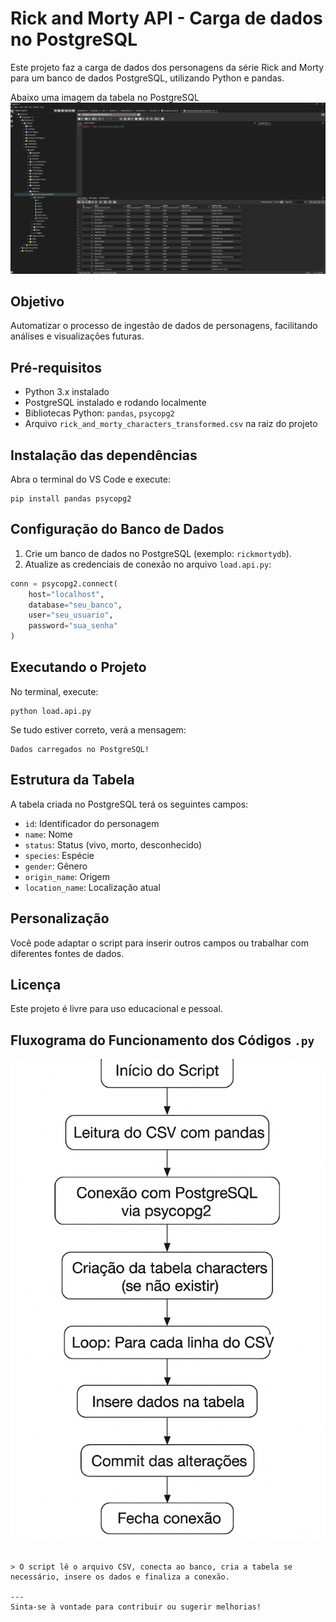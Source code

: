 # Rick and Morty API - Carga de dados no PostgreSQL

Este projeto faz a carga de dados dos personagens da série Rick and Morty para um banco de dados PostgreSQL, utilizando Python e pandas.

Abaixo uma imagem da tabela no PostgreSQL
![alt text](image.png)

## Objetivo

Automatizar o processo de ingestão de dados de personagens, facilitando análises e visualizações futuras.

## Pré-requisitos

- Python 3.x instalado
- PostgreSQL instalado e rodando localmente
- Bibliotecas Python: `pandas`, `psycopg2`
- Arquivo `rick_and_morty_characters_transformed.csv` na raiz do projeto

## Instalação das dependências

Abra o terminal do VS Code e execute:

```
pip install pandas psycopg2
```

## Configuração do Banco de Dados

1. Crie um banco de dados no PostgreSQL (exemplo: `rickmortydb`).
2. Atualize as credenciais de conexão no arquivo `load.api.py`:

```python
conn = psycopg2.connect(
    host="localhost",
    database="seu_banco",
    user="seu_usuario",
    password="sua_senha"
)
```

## Executando o Projeto

No terminal, execute:

```
python load.api.py
```

Se tudo estiver correto, verá a mensagem:

```
Dados carregados no PostgreSQL!
```

## Estrutura da Tabela

A tabela criada no PostgreSQL terá os seguintes campos:

- `id`: Identificador do personagem
- `name`: Nome
- `status`: Status (vivo, morto, desconhecido)
- `species`: Espécie
- `gender`: Gênero
- `origin_name`: Origem
- `location_name`: Localização atual

## Personalização

Você pode adaptar o script para inserir outros campos ou trabalhar com diferentes fontes de dados.

## Licença

Este projeto é livre para uso educacional e pessoal.

## Fluxograma do Funcionamento dos Códigos `.py`
![alt text](fluxograma.png)


```

> O script lê o arquivo CSV, conecta ao banco, cria a tabela se necessário, insere os dados e finaliza a conexão.

---
Sinta-se à vontade para contribuir ou sugerir melhorias!